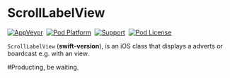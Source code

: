 # ScrollLabelView

[![AppVeyor](https://img.shields.io/teamcity/http/teamcity.jetbrains.com/s/bt345.svg)](https://github.com/tingxins/ScrollLabelView)  [![Pod Platform](https://img.shields.io/cocoapods/p/XHLaunchAd.svg?style=flat)](https://github.com/tingxins/ScrollLabelView)  [![Support](https://img.shields.io/badge/support-iOS%207%2B-brightgreen.svg)](https://github.com/tingxins/ScrollLabelView)  [![Pod License](http://img.shields.io/cocoapods/l/SDWebImage.svg?style=flat)](https://www.apache.org/licenses/LICENSE-2.0.html)

`ScrollLabelView` (**swift-version**), is an iOS class that displays a adverts or boardcast e.g. with an view.

#Producting, be waiting.
